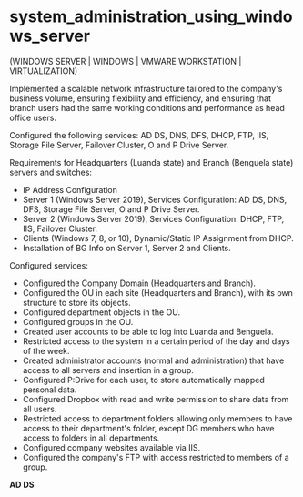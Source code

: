 # system_administration_using_windows_server
(WINDOWS SERVER | WINDOWS | VMWARE WORKSTATION | VIRTUALIZATION)

Implemented a scalable network infrastructure tailored to the company's business volume, ensuring flexibility and efficiency, and ensuring that branch users had the same working conditions and performance as head office users.

Configured the following services: AD DS, DNS, DFS, DHCP, FTP, IIS, Storage File Server, Failover Cluster, O and P Drive Server.

Requirements for Headquarters (Luanda state) and Branch (Benguela state) servers and switches:
- IP Address Configuration
- Server 1 (Windows Server 2019), Services Configuration: AD DS, DNS, DFS, Storage File Server, O and P Drive Server.
- Server 2 (Windows Server 2019), Services Configuration: DHCP, FTP, IIS, Failover Cluster.
- Clients (Windows 7, 8, or 10), Dynamic/Static IP Assignment from DHCP.
- Installation of BG Info on Server 1, Server 2 and Clients.

Configured services:
- Configured the Company Domain (Headquarters and Branch).
- Configured the OU in each site (Headquarters and Branch), with its own structure to store its objects.
- Configured department objects in the OU.
- Configured groups in the OU.
- Created user accounts to be able to log into Luanda and Benguela.
- Restricted access to the system in a certain period of the day and days of the week.
- Created administrator accounts (normal and administration) that have access to all servers and insertion in a group.
- Configured P:Drive for each user, to store automatically mapped personal data.
- Configured Dropbox with read and write permission to share data from all users.
- Restricted access to department folders allowing only members to have access to their department's folder, except DG members who have access to folders in all departments.
- Configured company websites available via IIS.
- Configured the company's FTP with access restricted to members of a group.


**AD DS**
